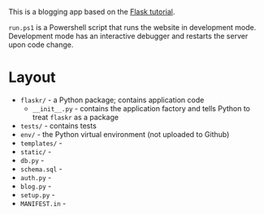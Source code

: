 This is a blogging app based on the [Flask tutorial](https://github.com/pallets/flask/tree/1.0.2/examples/tutorial).

`run.ps1` is a Powershell script that runs the website in development mode. Development mode has an interactive debugger and restarts the server upon code change.

# Layout

* `flaskr/` - a Python package; contains application code
    * `__init__.py` - contains the application factory and tells Python to treat `flaskr` as a package
* `tests/` - contains tests
* `env/` - the Python virtual environment (not uploaded to Github)
* `templates/` - 
* `static/` - 
* `db.py` - 
* `schema.sql` - 
* `auth.py` - 
* `blog.py` - 
* `setup.py` - 
* `MANIFEST.in` - 
